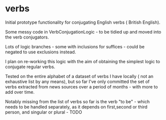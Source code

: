 # verbs

Initial prototype functionality for conjugating English verbs ( British English).

Some messy code in VerbConjugationLogic - to be tidied up and moved into the verb conjugators.

Lots of logic branches - some with inclusions for suffices - could be negated to use exclusions instead.

I plan on re-working this logic with the aim of obtaining the simplest logic to conjugate regular verbs.

Tested on the entire alphabet of a dataset of verbs I have locally ( not an exhaustive list by any means),
but so far I've only committed the set of verbs extracted from news sources over a period of months - with more to add over time.

Notably missing from the list of verbs so far is the verb "to be" - which needs to be handled separately,
as it depends on first,second or third person, and singular or plural - TODO